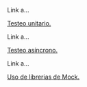 Link a...

[Testeo unitario.](https://jestjs.io/docs/es-ES/getting-started)

Link a...

[Testeo asíncrono.](https://jestjs.io/docs/es-ES/asynchronous)

Link a...

[Uso de librerias de Mock.](https://jestjs.io/docs/es-ES/manual-mocks)